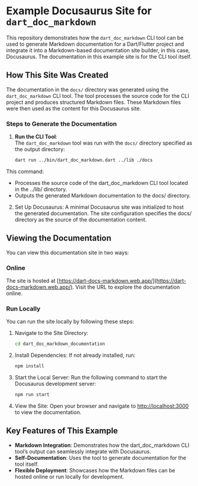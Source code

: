 # Example Docusaurus Site for `dart_doc_markdown`

This repository demonstrates how the `dart_doc_markdown` CLI tool can be used to generate Markdown
documentation for a Dart/Flutter project and integrate it into a Markdown-based documentation site
builder, in this case, Docusaurus. The documentation in this example site is for the CLI tool
itself.

## How This Site Was Created

The documentation in the `docs/` directory was generated using the `dart_doc_markdown` CLI tool. The
tool processes the source code for the CLI project and produces structured Markdown files. These
Markdown files were then used as the content for this Docusaurus site.

### Steps to Generate the Documentation

1. **Run the CLI Tool**:  
   The `dart_doc_markdown` tool was run with the `docs/` directory specified as the output
   directory:
   ```bash
   dart run ../bin/dart_doc_markdown.dart ../lib ./docs
   ```

This command:

- Processes the source code of the dart_doc_markdown CLI tool located in the ../lib/ directory.
- Outputs the generated Markdown documentation to the docs/ directory.

2. Set Up Docusaurus:
   A minimal Docusaurus site was initialized to host the generated documentation. The site
   configuration specifies the docs/ directory as the source of the documentation content.

## Viewing the Documentation

You can view this documentation site in two ways:

### Online

The site is hosted at [https://dart-docs-markdown.web.app/](https://dart-docs-markdown.web.app/). Visit the URL to explore the documentation online.

### Run Locally

You can run the site locally by following these steps:

1. Navigate to the Site Directory:

   ```bash
   cd dart_doc_markdown_documentation
   ```

2. Install Dependencies:
   If not already installed, run:

   ```bash
   npm install
   ```

3. Start the Local Server:
   Run the following command to start the Docusaurus development server:

    ```bash
    npm run start
    ```

4. View the Site:
   Open your browser and navigate to [http://localhost:3000](http://localhost:3000) to view the
   documentation.

## Key Features of This Example

- **Markdown Integration**: Demonstrates how the dart_doc_markdown CLI tool’s output can seamlessly
  integrate with Docusaurus.
- **Self-Documentation**: Uses the tool to generate documentation for the tool itself.
- **Flexible Deployment**: Showcases how the Markdown files can be hosted online or run locally for
  development.
